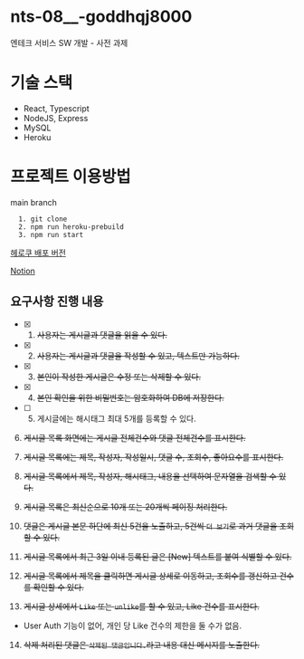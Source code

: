 # nts-08__-goddhqj8000
엔테크 서비스 SW 개발 - 사전 과제

# 기술 스택
- React, Typescript
- NodeJS, Express
- MySQL
- Heroku

# 프로젝트 이용방법

main branch 
```
  1. git clone
  2. npm run heroku-prebuild
  3. npm run start
```

[헤로쿠 배포 버전](https://nts-test-kch-app.herokuapp.com/)

[Notion](https://befitting-ambulance-0b4.notion.site/90cc2445a4784474bfdda84ffb1211de)

## 요구사항 진행 내용
- [x] 1. ~~사용자는 게시글과 댓글을 읽을 수 있다.~~ 
- [x] 2. ~~사용자는 게시글과 댓글을 작성할 수 있고, 텍스트만 가능하다.~~
- [x] 3. ~~본인이 작성한 게시글은 수정 또는 삭제할 수 있다.~~
- [x] 4. ~~본인 확인을 위한 비밀번호는 암호화하여 DB에 저장한다.~~
- [ ] 5. 게시글에는 해시태그 최대 5개를 등록할 수 있다.

6. ~~게시글 목록 화면에는 게시글 전체건수와 댓글 전체건수를 표시한다.~~
7. ~~게시글 목록에는 제목, 작성자, 작성일시, 댓글 수, 조회수, 좋아요수를 표시한다.~~
8. ~~게시글 목록에서 제목, 작성자, 해시태그, 내용을 선택하여 문자열을 검색할 수 있다.~~
9. ~~게시글 목록은 최신순으로 10개 또는 20개씩 페이징 처리한다.~~
10. ~~댓글은 게시글 본문 하단에 최신 5건을 노출하고, 5건씩 `더 보기`로 과거 댓글을 조회할 수 있다.~~

11. ~~게시글 목록에서 최근 3일 이내 등록된 글은 [New] 텍스트를 붙여 식별할 수 있다.~~
12. ~~게시글 목록에서 제목을 클릭하면 게시글 상세로 이동하고, 조회수를 갱신하고 건수를 확인할 수 있다.~~
13. ~~게시글 상세에서 `Like` 또는 `unlike`를 할 수 있고, Like 건수를 표시한다.~~
  - User Auth 기능이 없어, 개인 당 Like 건수의 제한을 둘 수가 없음.
14. ~~삭제 처리된 댓글은 `삭제된 댓글입니다.`라고 내용 대신 메시지를 노출한다.~~

